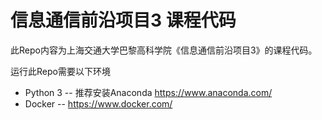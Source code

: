 # 信息通信前沿项目3 课程代码

此Repo内容为上海交通大学巴黎高科学院《信息通信前沿项目3》的课程代码。

运行此Repo需要以下环境

* Python 3 -- 推荐安装Anaconda https://www.anaconda.com/
* Docker -- https://www.docker.com/